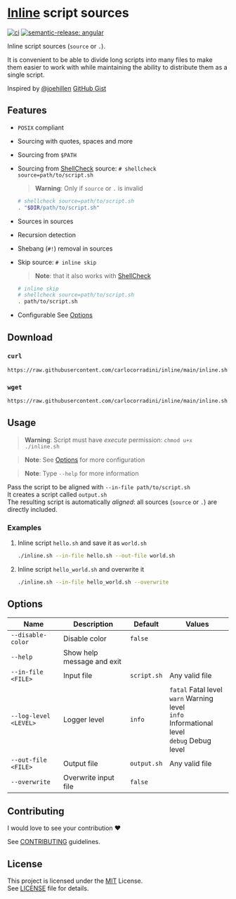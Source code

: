 <!-- markdownlint-disable MD033 -->

# [Inline](./inline.sh) script sources

[![ci](https://github.com/carlocorradini/inline/actions/workflows/ci.yml/badge.svg)](https://github.com/carlocorradini/inline/actions/workflows/ci.yml)
[![semantic-release: angular](https://img.shields.io/badge/semantic--release-angular-e10079?logo=semantic-release)](https://github.com/semantic-release/semantic-release)

Inline script sources (`source` or `.`).

It is convenient to be able to divide long scripts into many files to make them easier to work with while maintaining the ability to distribute them as a single script.

Inspired by [@joehillen](https://github.com/joehillen) [GitHub Gist](https://gist.github.com/joehillen/30f08738c1c3c0ca3e4c754ad33ad2ff)

## Features

- `POSIX` compliant

- Sourcing with quotes, spaces and more

- Sourcing from `$PATH`

- Sourcing from [ShellCheck](https://github.com/koalaman/shellcheck) source: `# shellcheck source=path/to/script.sh`

  > **Warning**: Only if `source` or `.` is invalid

  ```sh
  # shellcheck source=path/to/script.sh
  . "$DIR/path/to/script.sh"
  ```

- Sources in sources

- Recursion detection

- Shebang (`#!`) removal in sources

- Skip source: `# inline skip`

  > **Note**: that it also works with [ShellCheck](https://github.com/koalaman/shellcheck)

  ```sh
  # inline skip
  # shellcheck source=path/to/script.sh
  . path/to/script.sh
  ```

- Configurable
  See [Options](#options)

## Download

### `curl`

```sh
https://raw.githubusercontent.com/carlocorradini/inline/main/inline.sh -o inline.sh
```

### `wget`

```sh
https://raw.githubusercontent.com/carlocorradini/inline/main/inline.sh
```

## Usage

> **Warning**: Script must have _execute_ permission: `chmod u+x ./inline.sh`

> **Note**: See [Options](#options) for more configuration

> **Note**: Type `--help` for more information

Pass the script to be aligned with `--in-file path/to/script.sh` \
It creates a script called `output.sh` \
The resulting script is automatically _aligned_: all sources (`source` or `.`) are directly included.

### Examples

1. Inline script `hello.sh` and save it as `world.sh`

   ```sh
   ./inline.sh --in-file hello.sh --out-file world.sh
   ```

1. Inline script `hello_world.sh` and overwrite it

   ```sh
   ./inline.sh --in-file hello_world.sh --overwrite
   ```

## Options

| **Name**              | **Description**            | **Default** | **Values**                                                                                                |
| --------------------- | -------------------------- | ----------- | --------------------------------------------------------------------------------------------------------- |
| `--disable-color`     | Disable color              | `false`     |
| `--help`              | Show help message and exit |
| `--in-file <FILE>`    | Input file                 | `script.sh` | Any valid file                                                                                            |
| `--log-level <LEVEL>` | Logger level               | `info`      | `fatal` Fatal level <br/> `warn` Warning level <br/> `info` Informational level <br/> `debug` Debug level |
| `--out-file <FILE>`   | Output file                | `output.sh` | Any valid file                                                                                            |
| `--overwrite`         | Overwrite input file       | `false`     |

## Contributing

I would love to see your contribution :heart:

See [CONTRIBUTING](./CONTRIBUTING.md) guidelines.

## License

This project is licensed under the [MIT](https://opensource.org/licenses/MIT) License. \
See [LICENSE](./LICENSE) file for details.
